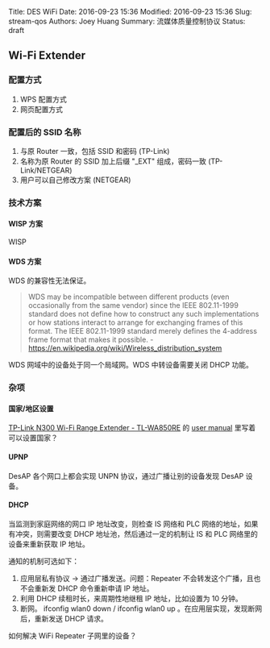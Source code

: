 Title: DES WiFi
Date: 2016-09-23 15:36
Modified: 2016-09-23 15:36
Slug: stream-qos
Authors: Joey Huang
Summary: 流媒体质量控制协议
Status: draft

## Wi-Fi Extender

### 配置方式

1. WPS 配置方式
2. 网页配置方式

### 配置后的 SSID 名称

1. 与原 Router 一致，包括 SSID 和密码 (TP-Link)
2. 名称为原 Router 的 SSID 加上后缀 "_EXT" 组成，密码一致 (TP-Link/NETGEAR)
3. 用户可以自己修改方案 (NETGEAR)

### 技术方案

#### WISP 方案

WISP

#### WDS 方案

WDS 的兼容性无法保证。

> WDS may be incompatible between different products (even occasionally from the same vendor) since the IEEE 802.11-1999 standard does not define how to construct any such implementations or how stations interact to arrange for exchanging frames of this format. The IEEE 802.11-1999 standard merely defines the 4-address frame format that makes it possible. - https://en.wikipedia.org/wiki/Wireless_distribution_system

WDS 网域中的设备处于同一个局域网。WDS 中转设备需要关闭 DHCP 功能。

### 杂项

#### 国家/地区设置

[TP-Link N300 Wi-Fi Range Extender - TL-WA850RE](https://www.amazon.com/TP-Link-Wi-Fi-Range-Extender-TL-WA850RE/dp/B00E98O7GC/ref=sr_1_5?s=pc&ie=UTF8&qid=1474618374&sr=1-5&keywords=WiFi+extender) 的 [user manual](https://images-na.ssl-images-amazon.com/images/I/A1dnoE9DPcS.pdf) 里写着可以设置国家？

#### UPNP

DesAP 各个网口上都会实现 UNPN 协议，通过广播让别的设备发现 DesAP 设备。

#### DHCP

当监测到家庭网络的网口 IP 地址改变，则检查 IS 网络和 PLC 网络的地址，如果有冲突，则需要改变 DHCP 地址池，然后通过一定的机制让 IS 和 PLC 网络里的设备来重新获取 IP 地址。

通知的机制可选如下：

1) 应用层私有协议 -> 通过广播发送。问题：Repeater 不会转发这个广播，且也不会重新发 DHCP 命令重新申请 IP 地址。
2) 利用 DHCP 续租时长，来周期性地继租 IP 地址，比如设置为 10 分钟。
3) 断网。 ifconfig wlan0 down / ifconfig wlan0 up 。在应用层实现，发现断网后，重新发送 DHCP 请求。

如何解决 WiFi Repeater 子网里的设备？